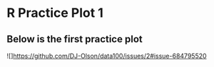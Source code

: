# R Practice Plot 1

## Below is the first practice plot 
![]https://github.com/DJ-Olson/data100/issues/2#issue-684795520
